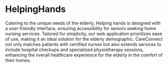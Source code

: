 # HelpingHands
Catering to the unique needs of the elderly, Helping hands is designed with a user-friendly interface, ensuring accessibility for seniors seeking home nursing services. Tailored for simplicity, our web application prioritizes ease of use, making it an ideal solution for the elderly demographic. CareConnect not only matches patients with certified nurses but also extends services to include hospital checkups and specialized physiotherapy sessions, enhancing the overall healthcare experience for the elderly in the comfort of their homes.
